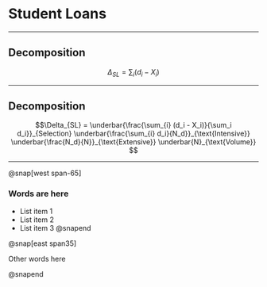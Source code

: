 # Student Loans

---

## Decomposition

$$\Delta_{SL} = \sum_i (d_i - X_i)$$

---

## Decomposition

$$\Delta_{SL} =
    \underbar{\frac{\sum_{i} (d_i - X_i)}{\sum_i d_i}}_{Selection}
    \underbar{\frac{\sum_{i} d_i}{N_d}}_{\text{Intensive}}
    \underbar{\frac{N_d}{N}}_{\text{Extensive}}
    \underbar{N}_{\text{Volume}}
$$

---

@snap[west span-65]

### Words are here

* List item 1
* List item 2
* List item 3
@snapend

@snap[east span35]

Other words here

@snapend
